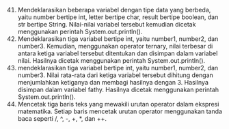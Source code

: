 41. Mendeklarasikan beberapa variabel dengan tipe data yang berbeda, yaitu number bertipe int, letter bertipe char, result bertipe boolean, dan str bertipe String.
    Nilai-nilai variabel tersebut kemudian dicetak menggunakan perintah System.out.println().
42. Mendeklarasikan tiga variabel bertipe int, yaitu number1, number2, dan number3.
    Kemudian, menggunakan operator ternary, nilai terbesar di antara ketiga variabel tersebut ditentukan dan disimpan dalam variabel nilai.
    Hasilnya dicetak menggunakan perintah System.out.println().
43. mendeklarasikan tiga variabel bertipe int, yaitu number1, number2, dan number3.
    Nilai rata-rata dari ketiga variabel tersebut dihitung dengan menjumlahkan ketiganya dan membagi hasilnya dengan 3. Hasilnya disimpan dalam variabel fathy.
    Hasilnya dicetak menggunakan perintah System.out.println().
44. Mencetak tiga baris teks yang mewakili urutan operator dalam ekspresi matematika.
    Setiap baris mencetak urutan operator menggunakan tanda baca seperti /, ^, -, +, *, dan ++.